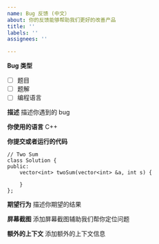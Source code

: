 ```yaml
---
name: Bug 反馈 (中文）
about: 你的反馈能够帮助我们更好的改善产品
title: ''
labels: ''
assignees: ''

---
```


**Bug 类型**
- [ ] 题目
- [ ] 题解
- [ ] 编程语言

**描述**
描述你遇到的 bug

**你使用的语言**
C++

**你提交或者运行的代码**
```
// Two Sum
class Solution {
public:
    vector<int> twoSum(vector<int> &a, int s) {
        
    }
};
```

**期望行为**
描述你期望的结果

**屏幕截图**
添加屏幕截图辅助我们帮你定位问题

**额外的上下文**
添加额外的上下文信息
